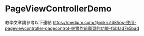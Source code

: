 # PageViewControllerDemo

教學文章請參考以下連結
https://medium.com/@mikru168/ios-使用-pageviewcontroller-pagecontrol-來實作前導頁的功能-fbb1ad7e5bad
